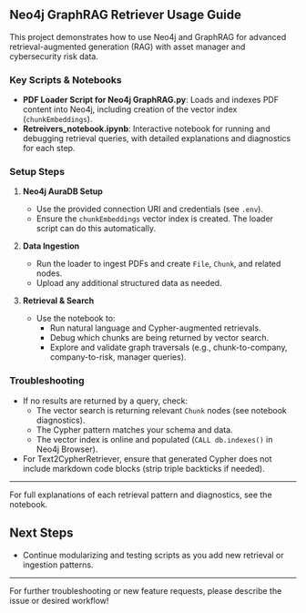 ## Neo4j GraphRAG Retriever Usage Guide

This project demonstrates how to use Neo4j and GraphRAG for advanced retrieval-augmented generation (RAG) with asset manager and cybersecurity risk data.

### Key Scripts & Notebooks

- **PDF Loader Script for Neo4j GraphRAG.py**: Loads and indexes PDF content into Neo4j, including creation of the vector index (`chunkEmbeddings`).
- **Retreivers_notebook.ipynb**: Interactive notebook for running and debugging retrieval queries, with detailed explanations and diagnostics for each step.

### Setup Steps

1. **Neo4j AuraDB Setup**
   - Use the provided connection URI and credentials (see `.env`).
   - Ensure the `chunkEmbeddings` vector index is created. The loader script can do this automatically.

2. **Data Ingestion**
   - Run the loader to ingest PDFs and create `File`, `Chunk`, and related nodes.
   - Upload any additional structured data as needed.

3. **Retrieval & Search**
   - Use the notebook to:
     - Run natural language and Cypher-augmented retrievals.
     - Debug which chunks are being returned by vector search.
     - Explore and validate graph traversals (e.g., chunk-to-company, company-to-risk, manager queries).

### Troubleshooting

- If no results are returned by a query, check:
  - The vector search is returning relevant `Chunk` nodes (see notebook diagnostics).
  - The Cypher pattern matches your schema and data.
  - The vector index is online and populated (`CALL db.indexes()` in Neo4j Browser).
- For Text2CypherRetriever, ensure that generated Cypher does not include markdown code blocks (strip triple backticks if needed).

---

For full explanations of each retrieval pattern and diagnostics, see the notebook.

## Next Steps

- Continue modularizing and testing scripts as you add new retrieval or ingestion patterns.

---

For further troubleshooting or new feature requests, please describe the issue or desired workflow!
